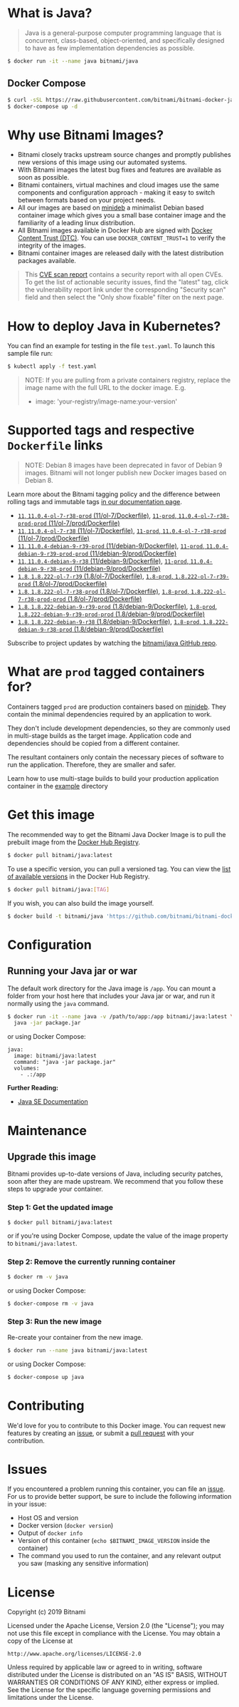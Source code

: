 # What is Java?

> Java is a general-purpose computer programming language that is concurrent, class-based, object-oriented, and specifically designed to have as few implementation dependencies as possible.

```bash
$ docker run -it --name java bitnami/java
```

## Docker Compose

```bash
$ curl -sSL https://raw.githubusercontent.com/bitnami/bitnami-docker-java/master/docker-compose.yml > docker-compose.yml
$ docker-compose up -d
```

# Why use Bitnami Images?

* Bitnami closely tracks upstream source changes and promptly publishes new versions of this image using our automated systems.
* With Bitnami images the latest bug fixes and features are available as soon as possible.
* Bitnami containers, virtual machines and cloud images use the same components and configuration approach - making it easy to switch between formats based on your project needs.
* All our images are based on [minideb](https://github.com/bitnami/minideb) a minimalist Debian based container image which gives you a small base container image and the familiarity of a leading linux distribution.
* All Bitnami images available in Docker Hub are signed with [Docker Content Trust (DTC)](https://docs.docker.com/engine/security/trust/content_trust/). You can use `DOCKER_CONTENT_TRUST=1` to verify the integrity of the images.
* Bitnami container images are released daily with the latest distribution packages available.


> This [CVE scan report](https://quay.io/repository/bitnami/java?tab=tags) contains a security report with all open CVEs. To get the list of actionable security issues, find the "latest" tag, click the vulnerability report link under the corresponding "Security scan" field and then select the "Only show fixable" filter on the next page.

# How to deploy Java in Kubernetes?

You can find an example for testing in the file `test.yaml`. To launch this sample file run:

```bash
$ kubectl apply -f test.yaml
```

> NOTE: If you are pulling from a private containers registry, replace the image name with the full URL to the docker image. E.g.
>
> - image: 'your-registry/image-name:your-version'

# Supported tags and respective `Dockerfile` links

> NOTE: Debian 8 images have been deprecated in favor of Debian 9 images. Bitnami will not longer publish new Docker images based on Debian 8.

Learn more about the Bitnami tagging policy and the difference between rolling tags and immutable tags [in our documentation page](https://docs.bitnami.com/containers/how-to/understand-rolling-tags-containers/).


- [`11`, `11.0.4-ol-7-r38-prod` (11/ol-7/Dockerfile)](https://github.com/bitnami/bitnami-docker-java/blob/11.0.4-ol-7-r38-prod/11/ol-7/Dockerfile), [`11-prod`, `11.0.4-ol-7-r38-prod-prod` (11/ol-7/prod/Dockerfile)](https://github.com/bitnami/bitnami-docker-java/blob/11.0.4-ol-7-r38-prod/11/ol-7/prod/Dockerfile)
- [`11`, `11.0.4-ol-7-r38` (11/ol-7/Dockerfile)](https://github.com/bitnami/bitnami-docker-java/blob/11.0.4-ol-7-r38/11/ol-7/Dockerfile), [`11-prod`, `11.0.4-ol-7-r38-prod` (11/ol-7/prod/Dockerfile)](https://github.com/bitnami/bitnami-docker-java/blob/11.0.4-ol-7-r38/11/ol-7/prod/Dockerfile)
- [`11`, `11.0.4-debian-9-r39-prod` (11/debian-9/Dockerfile)](https://github.com/bitnami/bitnami-docker-java/blob/11.0.4-debian-9-r39-prod/11/debian-9/Dockerfile), [`11-prod`, `11.0.4-debian-9-r39-prod-prod` (11/debian-9/prod/Dockerfile)](https://github.com/bitnami/bitnami-docker-java/blob/11.0.4-debian-9-r39-prod/11/debian-9/prod/Dockerfile)
- [`11`, `11.0.4-debian-9-r38` (11/debian-9/Dockerfile)](https://github.com/bitnami/bitnami-docker-java/blob/11.0.4-debian-9-r38/11/debian-9/Dockerfile), [`11-prod`, `11.0.4-debian-9-r38-prod` (11/debian-9/prod/Dockerfile)](https://github.com/bitnami/bitnami-docker-java/blob/11.0.4-debian-9-r38/11/debian-9/prod/Dockerfile)
- [`1.8`, `1.8.222-ol-7-r39` (1.8/ol-7/Dockerfile)](https://github.com/bitnami/bitnami-docker-java/blob/1.8.222-ol-7-r39/1.8/ol-7/Dockerfile), [`1.8-prod`, `1.8.222-ol-7-r39-prod` (1.8/ol-7/prod/Dockerfile)](https://github.com/bitnami/bitnami-docker-java/blob/1.8.222-ol-7-r39/1.8/ol-7/prod/Dockerfile)
- [`1.8`, `1.8.222-ol-7-r38-prod` (1.8/ol-7/Dockerfile)](https://github.com/bitnami/bitnami-docker-java/blob/1.8.222-ol-7-r38-prod/1.8/ol-7/Dockerfile), [`1.8-prod`, `1.8.222-ol-7-r38-prod-prod` (1.8/ol-7/prod/Dockerfile)](https://github.com/bitnami/bitnami-docker-java/blob/1.8.222-ol-7-r38-prod/1.8/ol-7/prod/Dockerfile)
- [`1.8`, `1.8.222-debian-9-r39-prod` (1.8/debian-9/Dockerfile)](https://github.com/bitnami/bitnami-docker-java/blob/1.8.222-debian-9-r39-prod/1.8/debian-9/Dockerfile), [`1.8-prod`, `1.8.222-debian-9-r39-prod-prod` (1.8/debian-9/prod/Dockerfile)](https://github.com/bitnami/bitnami-docker-java/blob/1.8.222-debian-9-r39-prod/1.8/debian-9/prod/Dockerfile)
- [`1.8`, `1.8.222-debian-9-r38` (1.8/debian-9/Dockerfile)](https://github.com/bitnami/bitnami-docker-java/blob/1.8.222-debian-9-r38/1.8/debian-9/Dockerfile), [`1.8-prod`, `1.8.222-debian-9-r38-prod` (1.8/debian-9/prod/Dockerfile)](https://github.com/bitnami/bitnami-docker-java/blob/1.8.222-debian-9-r38/1.8/debian-9/prod/Dockerfile)

Subscribe to project updates by watching the [bitnami/java GitHub repo](https://github.com/bitnami/bitnami-docker-java).

# What are `prod` tagged containers for?

Containers tagged `prod` are production containers based on [minideb](https://github.com/bitnami/minideb). They contain the minimal dependencies required by an application to work.

They don't include development dependencies, so they are commonly used in multi-stage builds as the target image. Application code and dependencies should be copied from a different container.

The resultant containers only contain the necessary pieces of software to run the application. Therefore, they are smaller and safer.

Learn how to use multi-stage builds to build your production application container in the [example](/example) directory

# Get this image

The recommended way to get the Bitnami Java Docker Image is to pull the prebuilt image from the [Docker Hub Registry](https://hub.docker.com/r/bitnami/java).

```bash
$ docker pull bitnami/java:latest
```

To use a specific version, you can pull a versioned tag. You can view the [list of available versions](https://hub.docker.com/r/bitnami/java/tags/) in the Docker Hub Registry.

```bash
$ docker pull bitnami/java:[TAG]
```

If you wish, you can also build the image yourself.

```bash
$ docker build -t bitnami/java 'https://github.com/bitnami/bitnami-docker-java.git#master:1.8/debian-9'
```

# Configuration

## Running your Java jar or war

The default work directory for the Java image is `/app`. You can mount a folder from your host here that includes your Java jar or war, and run it normally using the `java` command.

```bash
$ docker run -it --name java -v /path/to/app:/app bitnami/java:latest \
  java -jar package.jar
```

or using Docker Compose:

```
java:
  image: bitnami/java:latest
  command: "java -jar package.jar"
  volumes:
    - .:/app
```

**Further Reading:**

  - [Java SE Documentation](https://docs.oracle.com/javase/8/docs/api/)

# Maintenance

## Upgrade this image

Bitnami provides up-to-date versions of Java, including security patches, soon after they are made upstream. We recommend that you follow these steps to upgrade your container.

### Step 1: Get the updated image

```bash
$ docker pull bitnami/java:latest
```

or if you're using Docker Compose, update the value of the image property to `bitnami/java:latest`.

### Step 2: Remove the currently running container

```bash
$ docker rm -v java
```

or using Docker Compose:

```bash
$ docker-compose rm -v java
```

### Step 3: Run the new image

Re-create your container from the new image.

```bash
$ docker run --name java bitnami/java:latest
```

or using Docker Compose:

```bash
$ docker-compose up java
```

# Contributing

We'd love for you to contribute to this Docker image. You can request new features by creating an [issue](https://github.com/bitnami/bitnami-docker-java/issues), or submit a [pull request](https://github.com/bitnami/bitnami-docker-java/pulls) with your contribution.

# Issues

If you encountered a problem running this container, you can file an [issue](https://github.com/bitnami/bitnami-docker-java/issues). For us to provide better support, be sure to include the following information in your issue:

- Host OS and version
- Docker version (`docker version`)
- Output of `docker info`
- Version of this container (`echo $BITNAMI_IMAGE_VERSION` inside the container)
- The command you used to run the container, and any relevant output you saw (masking any sensitive
information)

# License

Copyright (c) 2019 Bitnami

Licensed under the Apache License, Version 2.0 (the "License");
you may not use this file except in compliance with the License.
You may obtain a copy of the License at

    http://www.apache.org/licenses/LICENSE-2.0

Unless required by applicable law or agreed to in writing, software
distributed under the License is distributed on an "AS IS" BASIS,
WITHOUT WARRANTIES OR CONDITIONS OF ANY KIND, either express or implied.
See the License for the specific language governing permissions and
limitations under the License.
